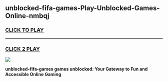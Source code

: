 
## unblocked-fifa-games-Play-Unblocked-Games-Online-nmbqj
<h3>
<a href="https://premium76.site?title=unblocked-fifa-games&ref=24A">CLICK TO PLAY</a></h3>
<hr>

<h3>
<a href="https://premium76.site?title=unblocked-fifa-games&ref=24A">CLICK 2 PLAY</a>
  
</h3>

<a href="https://premium76.site?title=unblocked-fifa-games&ref=24A"><img src="https://clearcache.store/games.png"></a>


**unblocked-fifa-games games unblocked: Your Gateway to Fun and Accessible Online Gaming**
